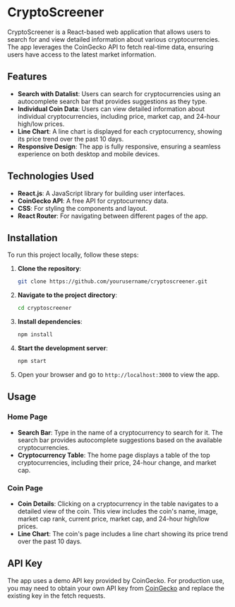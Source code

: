 # **CryptoScreener**

CryptoScreener is a React-based web application that allows users to search for and view detailed information about various cryptocurrencies. The app leverages the CoinGecko API to fetch real-time data, ensuring users have access to the latest market information.

## **Features**

- **Search with Datalist**: Users can search for cryptocurrencies using an autocomplete search bar that provides suggestions as they type.
- **Individual Coin Data**: Users can view detailed information about individual cryptocurrencies, including price, market cap, and 24-hour high/low prices.
- **Line Chart**: A line chart is displayed for each cryptocurrency, showing its price trend over the past 10 days.
- **Responsive Design**: The app is fully responsive, ensuring a seamless experience on both desktop and mobile devices.

## **Technologies Used**

- **React.js**: A JavaScript library for building user interfaces.
- **CoinGecko API**: A free API for cryptocurrency data.
- **CSS**: For styling the components and layout.
- **React Router**: For navigating between different pages of the app.

## **Installation**

To run this project locally, follow these steps:

1. **Clone the repository**:
    ```sh
    git clone https://github.com/yourusername/cryptoscreener.git
    ```

2. **Navigate to the project directory**:
    ```sh
    cd cryptoscreener
    ```

3. **Install dependencies**:
    ```sh
    npm install
    ```

4. **Start the development server**:
    ```sh
    npm start
    ```

5. Open your browser and go to `http://localhost:3000` to view the app.

## **Usage**

### **Home Page**
- **Search Bar**: Type in the name of a cryptocurrency to search for it. The search bar provides autocomplete suggestions based on the available cryptocurrencies.
- **Cryptocurrency Table**: The home page displays a table of the top cryptocurrencies, including their price, 24-hour change, and market cap.

### **Coin Page**
- **Coin Details**: Clicking on a cryptocurrency in the table navigates to a detailed view of the coin. This view includes the coin's name, image, market cap rank, current price, market cap, and 24-hour high/low prices.
- **Line Chart**: The coin's page includes a line chart showing its price trend over the past 10 days.

## **API Key**
The app uses a demo API key provided by CoinGecko. For production use, you may need to obtain your own API key from [CoinGecko](https://www.coingecko.com/en/api) and replace the existing key in the fetch requests.
